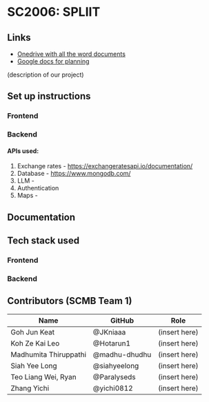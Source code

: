 # SC2006: SPLIIT

## Links
- [Onedrive with all the word documents](https://entuedu-my.sharepoint.com/:f:/g/personal/ysiah001_e_ntu_edu_sg/EhYYZigvRMFCjdRCizEtVsEBVjjL0vR3JJ0qu2Pd6AJ42Q?e=oCdohb)
- [Google docs for planning](https://docs.google.com/document/d/1iNcftZQv_HfIh-U0ocpX3YaemDWuS4bCx4HKb9DF6Mw/edit?usp=sharing)

(description of our project)

## Set up instructions

### Frontend
### Backend
#### APIs used:
1. Exchange rates - https://exchangeratesapi.io/documentation/
1. Database - https://www.mongodb.com/
1. LLM - 
1. Authentication
1. Maps - 

## Documentation

## Tech stack used
### Frontend
### Backend

## Contributors (SCMB Team 1)

| Name          | GitHub       | Role             |
|--------------|---------------|----------------|
| Goh Jun Keat     | @JKniaaa      | (insert here) |
| Koh Ze Kai Leo   | @Hotarun1    | (insert here) |
| Madhumita Thiruppathi | @madhu-dhudhu  | (insert here) |
| Siah Yee Long      | @siahyeelong       | (insert here) |
| Teo Liang Wei, Ryan  | @Paralyseds   | (insert here) |
| Zhang Yichi  | @yichi0812   | (insert here) |